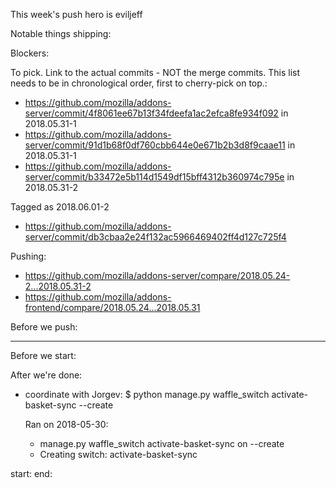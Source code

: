 This week's push hero is eviljeff

Notable things shipping:

Blockers:


To pick.  Link to the actual commits - NOT the merge commits.  This list needs
to be in chronological order, first to cherry-pick on top.:

- https://github.com/mozilla/addons-server/commit/4f8061ee67b13f34fdeefa1ac2efca8fe934f092 in 2018.05.31-1
- https://github.com/mozilla/addons-server/commit/91d1b68f0df760cbb644e0e671b2b3d8f9caae11 in 2018.05.31-1
- https://github.com/mozilla/addons-server/commit/b33472e5b114d1549df15bff4312b360974c795e in 2018.05.31-2

Tagged as 2018.06.01-2
-  https://github.com/mozilla/addons-server/commit/db3cbaa2e24f132ac5966469402ff4d127c725f4

Pushing:

- https://github.com/mozilla/addons-server/compare/2018.05.24-2...2018.05.31-2
- https://github.com/mozilla/addons-frontend/compare/2018.05.24...2018.05.31


Before we push:

-------------------------------------------------------------------------------
Before we start:


After we're done:

* coordinate with Jorgev: $ python manage.py waffle_switch activate-basket-sync --create

  Ran on 2018-05-30:

  * manage.py waffle_switch activate-basket-sync on --create
  * Creating switch: activate-basket-sync


start:
end:
